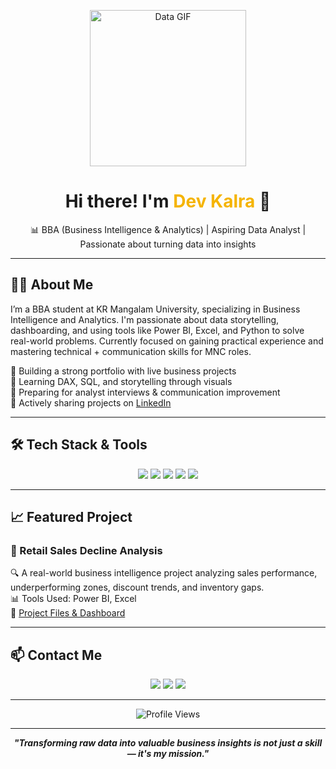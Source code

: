 <p align="center">
  <img src="https://media.giphy.com/media/qgQUggAC3Pfv687qPC/giphy.gif" width="250" alt="Data GIF">
</p>

<h1 align="center">Hi there! I'm <span style="color:#f5b400;">Dev Kalra</span> 👋</h1>
<p align="center">
  📊 BBA (Business Intelligence & Analytics) | Aspiring Data Analyst | Passionate about turning data into insights
</p>

---

## 🧑‍💻 About Me

I’m a BBA student at KR Mangalam University, specializing in Business Intelligence and Analytics. I'm passionate about data storytelling, dashboarding, and using tools like Power BI, Excel, and Python to solve real-world problems. Currently focused on gaining practical experience and mastering technical + communication skills for MNC roles.

🔹 Building a strong portfolio with live business projects  
🔹 Learning DAX, SQL, and storytelling through visuals  
🔹 Preparing for analyst interviews & communication improvement  
🔹 Actively sharing projects on [LinkedIn](https://www.linkedin.com/in/dev-kalra)

---

## 🛠️ Tech Stack & Tools

<p align="center">
  <img src="https://img.shields.io/badge/Power_BI-F2C811?style=for-the-badge&logo=powerbi&logoColor=black"/>
  <img src="https://img.shields.io/badge/Excel-217346?style=for-the-badge&logo=microsoftexcel&logoColor=white"/>
  <img src="https://img.shields.io/badge/Python-3776AB?style=for-the-badge&logo=python&logoColor=white"/>
  <img src="https://img.shields.io/badge/SQL-4479A1?style=for-the-badge&logo=postgresql&logoColor=white"/>
  <img src="https://img.shields.io/badge/GitHub-181717?style=for-the-badge&logo=github&logoColor=white"/>
</p>

---

## 📈 Featured Project

### 🚀 Retail Sales Decline Analysis

🔍 A real-world business intelligence project analyzing sales performance, underperforming zones, discount trends, and inventory gaps.  
📊 Tools Used: Power BI, Excel  
📂 [Project Files & Dashboard](https://drive.google.com/drive/folders/1TmOTbuZ2totezvYG_3_JX6_w446OftgC?usp=drive_link)



---

## 📫 Contact Me

<p align="center">
  <a href="mailto:kariradev25@gmail.com"><img src="https://img.shields.io/badge/Email-D14836?style=for-the-badge&logo=gmail&logoColor=white" /></a>
  <a href="https://www.linkedin.com/in/dev-kalra"><img src="https://img.shields.io/badge/LinkedIn-0077B5?style=for-the-badge&logo=linkedin&logoColor=white" /></a>
  <a href="https://drive.google.com/drive/folders/1TmOTbuZ2totezvYG_3_JX6_w446OftgC?usp=drive_link"><img src="https://img.shields.io/badge/Projects-Drive-blue?style=for-the-badge&logo=google-drive&logoColor=white" /></a>
</p>

---

<p align="center">
  <img src="https://komarev.com/ghpvc/?username=dev-kalra&label=Profile%20Views&color=0e75b6&style=flat" alt="Profile Views" />
</p>

---

<p align="center">
  <b><i>"Transforming raw data into valuable business insights is not just a skill — it's my mission."</i></b>
</p>


